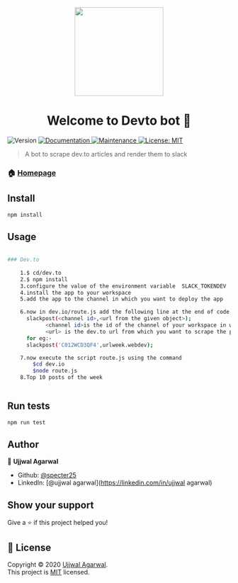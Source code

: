 <div align = "center">


<img height=200px src= "https://cdn.worldvectorlogo.com/logos/devto.svg">



</div>


<h1 align="center">Welcome to Devto bot 👋</h1>
<p>
  <img alt="Version" src="https://img.shields.io/badge/version-1.0.0-blue.svg?cacheSeconds=2592000" />
  <a href="https://github.com/developer-student-club-thapar/slack-bots/tree/master/dev.to" target="_blank">
    <img alt="Documentation" src="https://img.shields.io/badge/documentation-yes-brightgreen.svg" />
  </a>
  <a href="https://github.com/specter25/slack-bots/graphs/commit-activity" target="_blank">
    <img alt="Maintenance" src="https://img.shields.io/badge/Maintained%3F-yes-green.svg" />
  </a>
  <a href="https://github.com/developer-student-club-thapar/slack-bots/blob/master/LICENSE" target="_blank">
    <img alt="License: MIT" src="https://img.shields.io/github/license/specter25/Devto bot" />
  </a>
</p>

> A bot to scrape dev.to articles and render them to slack

### 🏠 [Homepage](https://github.com/developer-student-club-thapar/slack-bots/tree/master/dev.to)

## Install

```sh
npm install
```

## Usage

```sh
	
### Dev.to
	
	1.$ cd/dev.to
	2.$ npm install 
	3.configure the value of the environment variable  SLACK_TOKENDEV
	4.install the app to your workspace
	5.add the app to the channel in which you want to deploy the app

	6.now in dev.io/route.js add the following line at the end of code 
	  slackpost(<channel id>,<url from the given object>);
	  	  	<channel id>is the id of the channel of your workspace in whivh you want to deploy the bot
	  		<url> is the dev.to url from which you want to scrape the posts
	  for eg:-
	  slackpost('C012WCD3QF4',urlweek.webdev);

	7.now execute the script route.js using the command
		$cd dev.io
		$node route.js
	8.Top 10 posts of the week 
	
```

## Run tests

```sh
npm run test
```

## Author

👤 **Ujjwal Agarwal**

* Github: [@specter25](https://github.com/specter25)
* LinkedIn: [@ujjwal agarwal](https://linkedin.com/in/ujjwal agarwal)


## Show your support

Give a ⭐️ if this project helped you!

## 📝 License

Copyright © 2020 [Ujjwal Agarwal](https://github.com/specter25).<br />
This project is [MIT](https://github.com/developer-student-club-thapar/slack-bots/blob/master/LICENSE) licensed.

